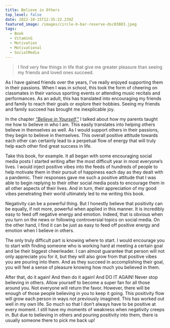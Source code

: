 ```yaml
---
title: Believe in Others
top_level: false
date: 2022-10-15T12:35:22.239Z
featured_image: /images/circle-b-bar-reserve-dsc03883.jpeg
tags:
  - Book
  - VitaminG
  - Motivation
  - Motivational
  - SocialMedia
---
```

> I find very few things in life that give me greater pleasure than seeing my friends and loved ones succeed.

As I have gained friends over the years, I've really enjoyed supporting them in their passions. When I was in school, this took the form of cheering on classmates in their various sporting events or attending music recitals and performances. As an adult, this has translated into encouraging my friends and family to reach their goals or explore their hobbies. Seeing my friends and family succeed has brought me inexplicable joy.

In the chapter *[“Believe in Yourself,”](/pages/vitamin-g/chapter-005/)* I talked about how my parents taught me how to believe in who I am. This easily translates into helping others believe in themselves as well. As I would support others in their passions, they begin to believe in themselves. This overall positive attitude towards each other can certainly lead to a perpetual flow of energy that will truly help each other find great success in life.

Take this book, for example. It all began with some encouraging social media posts I started writing after the most difficult year in most everyone’s lives. I would inject positive vibes into the feeds of hundreds of people to help motivate them in their pursuit of happiness each day as they dealt with a pandemic. Their responses gave me such a positive attitude that I was able to begin replying to their other social media posts to encourage them in all other aspects of their lives. And in turn, their appreciation of my good vibes penetrating their world ultimately led to me writing this book.

Negativity can be a powerful thing. But I honestly believe that positivity can be equally, if not more, powerful when applied in this manner. It is incredibly easy to feed off negative energy and emotion. Indeed, that is obvious when you turn on the news or following controversial topics on social media. On the other hand, I find it can be just as easy to feed off positive energy and emotion when I believe in others.

The only truly difficult part is knowing where to start. I would encourage you to start with finding someone who is working hard at meeting a certain goal and be their biggest cheerleader. I can almost guarantee that person will not only appreciate you for it, but they will also grow from that positive vibes you are pouring into them. And as they succeed in accomplishing their goal, you will feel a sense of pleasure knowing how much you believed in them.

After that, do it again! And then do it again! And DO IT AGAIN! Never stop believing in others. Allow yourself to become a super fan for all those around you. Not everyone will return the favor. However, there will be enough of those people believing in you to keep it going. This positivity flow will grow each person in ways not previously imagined. This has worked out well in my own life. So much so that I don’t always have to be positive at every moment. I still have my moments of weakness when negativity creeps in. But due to believing in others and pouring positivity into them, there is usually someone there to pick me back up!